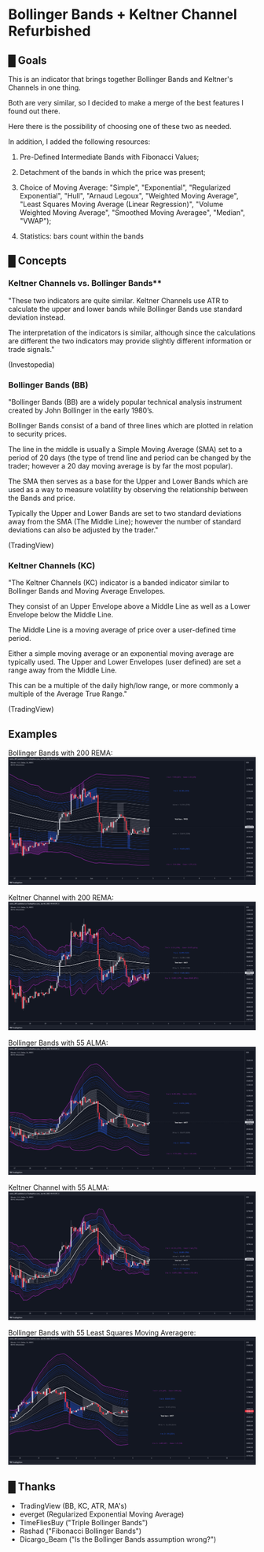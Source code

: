 # Bollinger Bands + Keltner Channel Refurbished

## █ Goals

This is an indicator that brings together Bollinger Bands and Keltner's Channels in one thing.

Both are very similar, so I decided to make a merge of the best features I found out there.

Here there is the possibility of choosing one of these two as needed.

In addition, I added the following resources:

1. Pre-Defined Intermediate Bands with Fibonacci Values;

2. Detachment of the bands in which the price was present;

3. Choice of Moving Average: "Simple", "Exponential", "Regularized Exponential", "Hull", "Arnaud Legoux", "Weighted Moving Average", "Least Squares Moving Average (Linear Regression)", "Volume Weighted Moving Average", "Smoothed Moving Averagee", "Median", "VWAP");

4. Statistics: bars count within the bands

## █ Concepts

### Keltner Channels vs. Bollinger Bands**

"These two indicators are quite similar. Keltner Channels use ATR to calculate the upper and lower bands while Bollinger Bands use standard deviation instead.

The interpretation of the indicators is similar, although since the calculations are different the two indicators may provide slightly different information or trade signals."

(Investopedia)

### Bollinger Bands (BB)

"Bollinger Bands (BB) are a widely popular technical analysis instrument created by John Bollinger in the early 1980’s.

Bollinger Bands consist of a band of three lines which are plotted in relation to security prices.

The line in the middle is usually a Simple Moving Average (SMA) set to a period of 20 days (the type of trend line and period can be changed by the trader; however a 20 day moving average is by far the most popular).

The SMA then serves as a base for the Upper and Lower Bands which are used as a way to measure volatility by observing the relationship between the Bands and price.

Typically the Upper and Lower Bands are set to two standard deviations away from the SMA (The Middle Line); however the number of standard deviations can also be adjusted by the trader."

(TradingView)

### Keltner Channels (KC)

"The Keltner Channels (KC) indicator is a banded indicator similar to Bollinger Bands and Moving Average Envelopes.

They consist of an Upper Envelope above a Middle Line as well as a Lower Envelope below the Middle Line.

The Middle Line is a moving average of price over a user-defined time period.

Either a simple moving average or an exponential moving average are typically used. The Upper and Lower Envelopes (user defined) are set a range away from the Middle Line.

This can be a multiple of the daily high/low range, or more commonly a multiple of the Average True Range."

(TradingView)

## Examples

Bollinger Bands with 200 REMA:
![alt](Images/01.png)

Keltner Channel with 200 REMA:
![alt](Images/02.png)

Bollinger Bands with 55 ALMA:
![alt](Images/03.png)

Keltner Channel with 55 ALMA:
![alt](Images/04.png)

Bollinger Bands with 55 Least Squares Moving Averagere:
![alt](Images/05.png)

## █ Thanks

- TradingView (BB, KC, ATR, MA's)
- everget (Regularized Exponential Moving Average)
- TimeFliesBuy ("Triple Bollinger Bands")
- Rashad ("Fibonacci Bollinger Bands")
- Dicargo_Beam ("Is the Bollinger Bands assumption wrong?")
